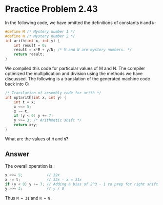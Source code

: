 # Practice Problem 2.43

In the following code, we have omitted the definitions of constants `M` and `N`:

```c
#define M /* Mystery number 1 */
#define N /* Mystery number 2 */
int arith(int x, int y) {
    int result = 0;
    result = x*M + y/N; /* M and N are mystery numbers. */
    return result;
}
```

We compiled this code for particular values of M and N. The compiler optimized the multiplication and division using the methods we have discussed. The following is a translation of the generated machine code back into C:

```c
/* Translation of assembly code for arith */
int optarith(int x, int y) {
    int t = x; 
    x <<= 5;
    x -= t; 
    if (y < 0) y += 7; 
    y >>= 3; /* Arithmetic shift */
    return x+y;
}
```

What are the values of `M` and `N`?

## Answer

The overall operation is:

```c
x <<= 5;           // 32x
x -= t;            // 32x - x = 31x
if (y < 0) y += 7; // Adding a bias of 2^3 - 1 to prep for right shift
y >>= 3;           // y / 8
```

Thus `M = 31` and `N = 8`.
